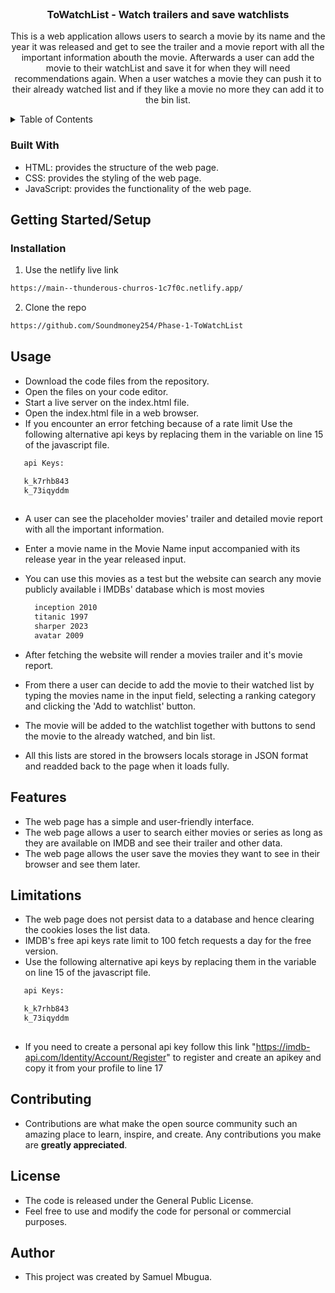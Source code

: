 <br />
<div align="center">

<h3 align="center">ToWatchList - Watch trailers and save watchlists</h3>

  <p align="center">
    This is a web application allows users to search a movie by its name and the year it was released and get to see the trailer and a movie report with all the important information abouth the movie. Afterwards a user can add the movie to their watchList and save it for when they  will need recommendations again. When a user watches a movie they can push it to their already watched list and if they like a movie no more they can add it to the bin list.
  </p>
</div>

<!-- TABLE OF CONTENTS -->
<details>
  <summary>Table of Contents</summary>
  <ol>
    <li>
      <a href="#about-the-project">About The Project</a>
      <ul>
        <li><a href="#built-with">Built With</a></li>
      </ul>
    </li>
    <li>
      <a href="#getting-started">Getting Started</a>
      <ul>
        <li><a href="#installation">Installation</a></li>
      </ul>
    </li>
    <li><a href="#usage">Usage</a></li>
    <li><a href="#contributing">Contributing</a></li>
    <li><a href="#license">License</a></li>
  </ol>
</details>

### Built With

* HTML: provides the structure of the web page.
* CSS: provides the styling of the web page.
* JavaScript: provides the functionality of the web page.

<!-- GETTING STARTED -->
## Getting Started/Setup
### Installation


1. Use the netlify live link
  ```sh
  https://main--thunderous-churros-1c7f0c.netlify.app/
  ```

2. Clone the repo
```sh
https://github.com/Soundmoney254/Phase-1-ToWatchList
```

<!-- USAGE EXAMPLES -->
## Usage

* Download the code files from the repository.
* Open the files on your code editor.
* Start a live server on the index.html file.
* Open the index.html file in a web browser.
* If you encounter an error fetching because of a rate limit Use the following alternative api keys by replacing them in the variable on line 15 of the javascript file.
 ```sh
    api Keys:

    k_k7rhb843
    k_73iqyddm
    
   ```
* A user can see the placeholder movies' trailer and detailed movie report with all the important information.
* Enter a movie name in the Movie Name input accompanied with its release year in the year released input.
* You can use this movies as a test but the website can search any movie publicly available i IMDBs' database which is most movies

    ```sh
      inception 2010
      titanic 1997
      sharper 2023
      avatar 2009
   ```
* After fetching the website will render a movies trailer and it's movie report.
* From there a user can decide to add the movie to their watched list by typing the movies name in the input field, selecting a ranking category and clicking the 'Add to watchlist' button.
* The movie will be added to the watchlist together with buttons to send the movie to the already watched, and bin list.
* All this lists are stored in the browsers locals storage in JSON format and readded back to the page when it loads fully.

<!-- ROADMAP -->
## Features

- The web page has a simple and user-friendly interface.
- The web page allows a user to search either movies or series as long as they are available on IMDB and see their trailer and other  data.
- The web page allows the user save the movies they want to see in their browser and see them later.

## Limitations
* The web page does not persist data to a database and hence clearing the cookies loses the list data.
* IMDB's free api keys rate limit to 100 fetch requests a day for the free version. 
* Use the following alternative api keys by replacing them in the variable on line 15 of the javascript file.
 ```sh
    api Keys:

    k_k7rhb843
    k_73iqyddm
    
   ```

* If you need to create a personal api key follow this link "https://imdb-api.com/Identity/Account/Register" to register and create an apikey and copy it from your profile to line 17

<!-- CONTRIBUTING -->
## Contributing

* Contributions are what make the open source community such an amazing place to learn, inspire, and create. Any contributions you make are **greatly appreciated**.

<!-- LICENSE -->
## License
* The code is released under the General Public License.
* Feel free to use and modify the code for personal or commercial purposes.

<!-- CONTACT -->
## Author
* This project was created by Samuel Mbugua.